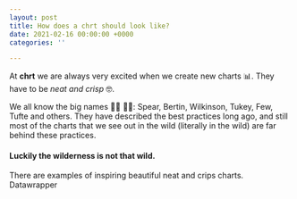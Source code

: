 ```yaml
---
layout: post
title: How does a chrt should look like?
date: 2021-02-16 00:00:00 +0000
categories: ''

---
```

At **chrt** we are always very excited when we create new charts 📊. They have to be _neat and crisp_ 🤓.

We all know the big names 🧑‍🏫 👩‍🏫: Spear, Bertin, Wilkinson, Tukey, Few, Tufte and others. They have described the best practices long ago, and still most of the charts that we see out in the wild (literally in the wild) are far behind these practices.

#### Luckily the wilderness is not that wild.

There are examples of inspiring beautiful neat and crips charts. Datawrapper 